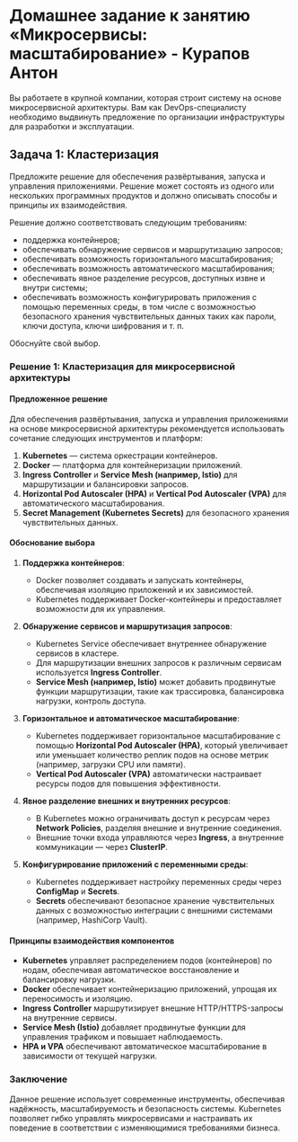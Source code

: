 # Домашнее задание к занятию «Микросервисы: масштабирование» - Курапов Антон
Вы работаете в крупной компании, которая строит систему на основе микросервисной архитектуры. Вам как DevOps-специалисту необходимо выдвинуть предложение по организации инфраструктуры для разработки и эксплуатации.

## Задача 1: Кластеризация

Предложите решение для обеспечения развёртывания, запуска и управления приложениями. Решение может состоять из одного или нескольких программных продуктов и должно описывать способы и принципы их взаимодействия.

Решение должно соответствовать следующим требованиям:

* поддержка контейнеров;
* обеспечивать обнаружение сервисов и маршрутизацию запросов;
* обеспечивать возможность горизонтального масштабирования;
* обеспечивать возможность автоматического масштабирования;
* обеспечивать явное разделение ресурсов, доступных извне и внутри системы;
* обеспечивать возможность конфигурировать приложения с помощью переменных среды, в том числе с возможностью безопасного хранения чувствительных данных таких как пароли, ключи доступа, ключи шифрования и т. п.

Обоснуйте свой выбор.

### Решение 1: Кластеризация для микросервисной архитектуры

#### Предложенное решение
Для обеспечения развёртывания, запуска и управления приложениями на основе микросервисной архитектуры рекомендуется использовать сочетание следующих инструментов и платформ:

1. **Kubernetes** — система оркестрации контейнеров.
2. **Docker** — платформа для контейнеризации приложений.
3. **Ingress Controller** и **Service Mesh (например, Istio)** для маршрутизации и балансировки запросов.
4. **Horizontal Pod Autoscaler (HPA)** и **Vertical Pod Autoscaler (VPA)** для автоматического масштабирования.
5. **Secret Management (Kubernetes Secrets)** для безопасного хранения чувствительных данных.

#### Обоснование выбора

1. **Поддержка контейнеров**:
   - Docker позволяет создавать и запускать контейнеры, обеспечивая изоляцию приложений и их зависимостей.
   - Kubernetes поддерживает Docker-контейнеры и предоставляет возможности для их управления.

2. **Обнаружение сервисов и маршрутизация запросов**:
   - Kubernetes Service обеспечивает внутреннее обнаружение сервисов в кластере.
   - Для маршрутизации внешних запросов к различным сервисам используется **Ingress Controller**.
   - **Service Mesh (например, Istio)** может добавить продвинутые функции маршрутизации, такие как трассировка, балансировка нагрузки, контроль доступа.

3. **Горизонтальное и автоматическое масштабирование**:
   - Kubernetes поддерживает горизонтальное масштабирование с помощью **Horizontal Pod Autoscaler (HPA)**, который увеличивает или уменьшает количество реплик подов на основе метрик (например, загрузки CPU или памяти).
   - **Vertical Pod Autoscaler (VPA)** автоматически настраивает ресурсы подов для повышения эффективности.

4. **Явное разделение внешних и внутренних ресурсов**:
   - В Kubernetes можно ограничивать доступ к ресурсам через **Network Policies**, разделяя внешние и внутренние соединения.
   - Внешние точки входа управляются через **Ingress**, а внутренние коммуникации — через **ClusterIP**.

5. **Конфигурирование приложений с переменными среды**:
   - Kubernetes поддерживает настройку переменных среды через **ConfigMap** и **Secrets**.
   - **Secrets** обеспечивают безопасное хранение чувствительных данных с возможностью интеграции с внешними системами (например, HashiCorp Vault).

#### Принципы взаимодействия компонентов
- **Kubernetes** управляет распределением подов (контейнеров) по нодам, обеспечивая автоматическое восстановление и балансировку нагрузки.
- **Docker** обеспечивает контейнеризацию приложений, упрощая их переносимость и изоляцию.
- **Ingress Controller** маршрутизирует внешние HTTP/HTTPS-запросы на внутренние сервисы.
- **Service Mesh (Istio)** добавляет продвинутые функции для управления трафиком и повышает наблюдаемость.
- **HPA и VPA** обеспечивают автоматическое масштабирование в зависимости от текущей нагрузки.

### Заключение
Данное решение использует современные инструменты, обеспечивая надёжность, масштабируемость и безопасность системы. Kubernetes позволяет гибко управлять микросервисами и настраивать их поведение в соответствии с изменяющимися требованиями бизнеса.

